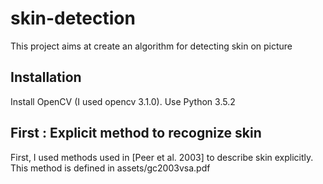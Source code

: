 # skin-detection
This project aims at create an algorithm for detecting skin on picture

## Installation
Install OpenCV (I used opencv 3.1.0).
Use Python 3.5.2

## First : Explicit method to recognize skin
First, I used methods used in [Peer et al. 2003] to describe skin explicitly. 
This method is defined in assets/gc2003vsa.pdf
